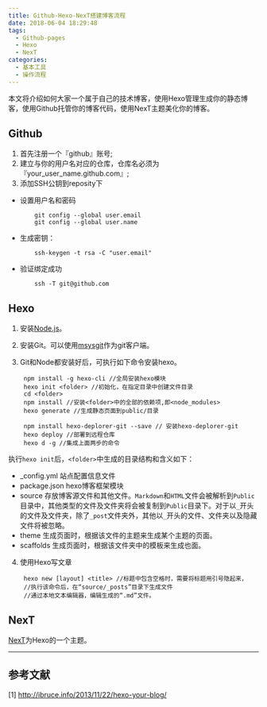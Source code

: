 ```yaml
---
title: Github-Hexo-NexT搭建博客流程
date: 2018-06-04 18:29:48
tags:
  - Github-pages
  - Hexo
  - NexT
categories: 
  - 基本工具
  - 操作流程
---
```

本文将介绍如何大家一个属于自己的技术博客，使用Hexo管理生成你的静态博客，使用Github托管你的博客代码，使用NexT主题美化你的博客。

<!-- more -->

## Github ##

1. 首先注册一个『github』账号;
2. 建立与你的用户名对应的仓库，仓库名必须为『your_user_name.github.com』;
3. 添加SSH公钥到reposity下
  + 设置用户名和密码

			git config --global user.email
    		git config --global user.name 

  + 生成密钥：

			ssh-keygen -t rsa -C "user.email"

  + 验证绑定成功

  			ssh -T git@github.com 

## Hexo ##

1. 安装[Node.js](https://nodejs.org/en/ "Nodejs官网")。
2. 安装Git。可以使用[msysgit](http://code.google.com/p/msysgit)作为git客户端。
3. Git和Node都安装好后，可执行如下命令安装hexo。

		npm install -g hexo-cli //全局安装hexo模块
		hexo init <folder> //初始化，在指定目录中创建文件目录
		cd <folder>
		npm install //安装<folder>中的全部的依赖项,即<node_modules>
		hexo generate //生成静态页面到public/目录
		
		npm install hexo-deplorer-git --save // 安装hexo-deplorer-git
		hexo deploy //部署到远程仓库
		hexo d -g //集成上面两步的命令

执行`hexo init`后，`<folder>`中生成的目录结构和含义如下：

+ _config.yml 站点配置信息文件
+ package.json hexo博客框架模块
+ source 存放博客源文件和其他文件。`Markdown`和`HTML`文件会被解析到`Public`目录中，其他类型的文件及文件夹将会被复制到`Public`目录下。对于以`_`开头的文件及文件夹，除了`_post`文件夹外，其他以`_`开头的文件、文件夹以及隐藏文件将被忽略。
+ theme 生成页面时，根据该文件的主题来生成某个主题的页面。
+ scaffolds 生成页面时，根据该文件夹中的模板来生成也面。

4. 使用Hexo写文章

		hexo new [layout] <title> //标题中包含空格时，需要将标题用引号隐起来，
		//执行该命令后，在“source/_posts”目录下生成文件
		//通过本地文本编辑器，编辑生成的“.md”文件。

## NexT ##

[NexT](http://theme-next.iissnan.com/)为Hexo的一个主题。

---

## 参考文献 ##
 [1] http://ibruce.info/2013/11/22/hexo-your-blog/